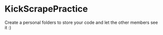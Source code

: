 # KickScrapePractice
Create a personal folders to store your code and let the other members see it :)
